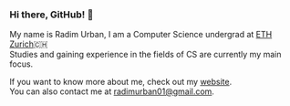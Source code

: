 ### Hi there, GitHub! 👋
My name is Radim Urban, I am a Computer Science undergrad at [ETH Zurich](https://www.ethz.ch)🇨🇭 \
Studies and gaining experience in the fields of CS are currently my main focus.

If you want to know more about me, check out my [website](https://www.radimurban.com). \
You can also contact me at [radimurban01@gmail.com](mailto:radimurban01@gmail.com).
